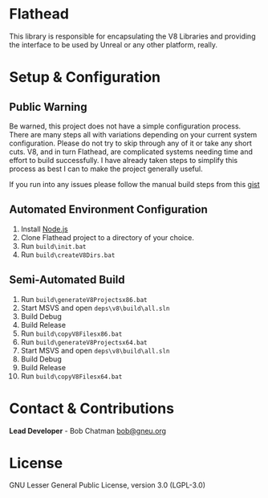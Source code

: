 # Flathead

This library is responsible for encapsulating the V8 Libraries and providing the interface to be used by Unreal or any other platform, really.

# Setup & Configuration

## Public Warning
Be warned, this project does not have a simple configuration process. There are many steps all with variations depending on your current system configuration. Please do not try to skip through any of it or take any short cuts. V8, and in turn Flathead, are complicated systems needing time and effort to build successfully. I have already taken steps to simplify this process as best I can to make the project generally useful.

If you run into any issues please follow the manual build steps from this [gist](https://gist.github.com/BobGneu/f9dc1a3ac664f5426edb)

## Automated Environment Configuration

1. Install [Node.js](https://nodejs.org/)
2. Clone Flathead project to a directory of your choice.
3. Run `build\init.bat`
4. Run `build\createV8Dirs.bat`

## Semi-Automated Build
1. Run `build\generateV8Projectsx86.bat`
2. Start MSVS and open `deps\v8\build\all.sln`
3. Build Debug
4. Build Release
5. Run `build\copyV8Filesx86.bat`
6. Run `build\generateV8Projectsx64.bat`
7. Start MSVS and open `deps\v8\build\all.sln`
8. Build Debug
9. Build Release
10. Run `build\copyV8Filesx64.bat`

# Contact & Contributions
**Lead Developer** - Bob Chatman <bob@gneu.org>

# License
GNU Lesser General Public License, version 3.0 (LGPL-3.0)
